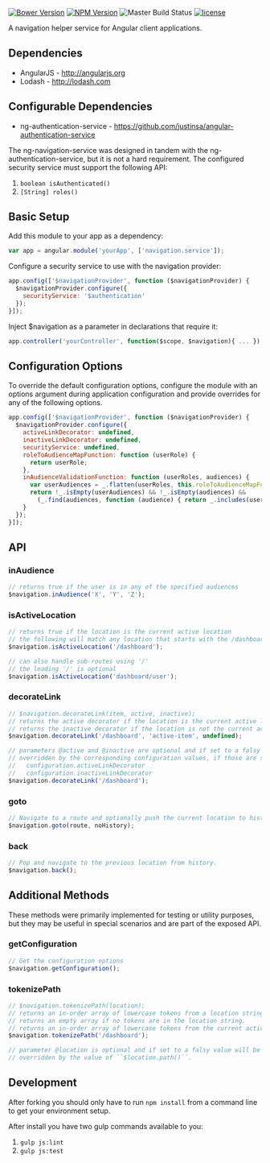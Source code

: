[![Bower Version](https://img.shields.io/bower/v/ng-navigation-service.svg)](https://github.com/justinsa/angular-navigation-service)
[![NPM Version](https://img.shields.io/npm/v/ng-navigation-service.svg)](https://www.npmjs.com/package/ng-navigation-service)
![Master Build Status](https://codeship.com/projects/016878e0-603a-0133-c6e2-5a99c145e314/status?branch=master)
[![license](https://img.shields.io/badge/license-MIT-brightgreen.svg?style=flat)](https://github.com/justinsa/angular-navigation-service/blob/master/LICENSE)

A navigation helper service for Angular client applications.

## Dependencies

* AngularJS - http://angularjs.org
* Lodash - http://lodash.com

## Configurable Dependencies

* ng-authentication-service - https://github.com/justinsa/angular-authentication-service

The ng-navigation-service was designed in tandem with the ng-authentication-service, but it is not a hard requirement. The configured security service must support the following API:

  1. ```boolean isAuthenticated()```
  2. ```[String] roles()```

## Basic Setup

Add this module to your app as a dependency:
```JAVASCRIPT
var app = angular.module('yourApp', ['navigation.service']);
```

Configure a security service to use with the navigation provider:
```JAVASCRIPT
app.config(['$navigationProvider', function ($navigationProvider) {
  $navigationProvider.configure({
    securityService: '$authentication'
  });
}]);
```

Inject $navigation as a parameter in declarations that require it:
```JAVASCRIPT
app.controller('yourController', function($scope, $navigation){ ... });
```

## Configuration Options

To override the default configuration options, configure the module with an options argument during application configuration and provide overrides for any of the following options.

```JAVASCRIPT
app.config(['$navigationProvider', function ($navigationProvider) {
  $navigationProvider.configure({
    activeLinkDecorator: undefined,
    inactiveLinkDecorator: undefined,
    securityService: undefined,
    roleToAudienceMapFunction: function (userRole) {
      return userRole;
    },
    inAudienceValidationFunction: function (userRoles, audiences) {
      var userAudiences = _.flatten(userRoles, this.roleToAudienceMapFunction);
      return !_.isEmpty(userAudiences) && !_.isEmpty(audiences) &&
        (_.find(audiences, function (audience) { return _.includes(userAudiences, audience); }) !== undefined);
    }
  });
}]);
```

## API

### inAudience
```JAVASCRIPT
// returns true if the user is in any of the specified audiences
$navigation.inAudience('X', 'Y', 'Z');
```

### isActiveLocation
```JAVASCRIPT
// returns true if the location is the current active location
// the following will match any location that starts with the /dashboard route
$navigation.isActiveLocation('/dashboard');

// can also handle sub-routes using '/'
// the leading '/' is optional
$navigation.isActiveLocation('dashboard/user');
```

### decorateLink
```JAVASCRIPT
// $navigation.decorateLink(item, active, inactive);
// returns the active decorator if the location is the current active location (see isActiveLocation).
// returns the inactive decorator if the location is not the current active location.
$navigation.decorateLink('/dashboard', 'active-item', undefined);

// parameters @active and @inactive are optional and if set to a falsy value will be
// overridden by the corresponding configuration values, if those are set:
//   configuration.activeLinkDecorator
//   configuration.inactiveLinkDecorator
$navigation.decorateLink('/dashboard');
```

### goto
```JAVASCRIPT
// Navigate to a route and optionally push the current location to history.
$navigation.goto(route, noHistory);
```

### back
```JAVASCRIPT
// Pop and navigate to the previous location from history.
$navigation.back();
```

## Additional Methods
These methods were primarily implemented for testing or utility purposes, but they may be useful in special scenarios and are part of the exposed API.

### getConfiguration
```JAVASCRIPT
// Get the configuration options
$navigation.getConfiguration();
```

### tokenizePath
```JAVASCRIPT
// $navigation.tokenizePath(location);
// returns an in-order array of lowercase tokens from a location string.
// returns an empty array if no tokens are in the location string.
// returns an in-order array of lowercase tokens from the current active location, if no location parameter is provided.
$navigation.tokenizePath('/dashboard');

// parameter @location is optional and if set to a falsy value will be
// overridden by the value of ``$location.path()``.
```

## Development
After forking you should only have to run ```npm install``` from a command line to get your environment setup.

After install you have two gulp commands available to you:

1. ```gulp js:lint```
2. ```gulp js:test```
